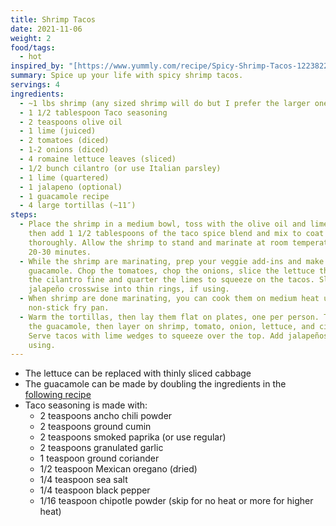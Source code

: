 ```yaml
---
title: Shrimp Tacos
date: 2021-11-06
weight: 2
food/tags:
  - hot
inspired_by: "[https://www.yummly.com/recipe/Spicy-Shrimp-Tacos-1223822?prm-v1](https://www.yummly.com/recipe/Spicy-Shrimp-Tacos-1223822?prm-v1)"
summary: Spice up your life with spicy shrimp tacos.
servings: 4
ingredients:
  - ~1 lbs shrimp (any sized shrimp will do but I prefer the larger ones)
  - 1 1/2 tablespoon Taco seasoning
  - 2 teaspoons olive oil
  - 1 lime (juiced)
  - 2 tomatoes (diced)
  - 1-2 onions (diced)
  - 4 romaine lettuce leaves (sliced)
  - 1/2 bunch cilantro (or use Italian parsley)
  - 1 lime (quartered)
  - 1 jalapeno (optional)
  - 1 guacamole recipe
  - 4 large tortillas (~11″)
steps:
  - Place the shrimp in a medium bowl, toss with the olive oil and lime juice,
    then add 1 1/2 tablespoons of the taco spice blend and mix to coat
    thoroughly. Allow the shrimp to stand and marinate at room temperature for
    20-30 minutes.
  - While the shrimp are marinating, prep your veggie add-ins and make the
    guacamole. Chop the tomatoes, chop the onions, slice the lettuce thin, chop
    the cilantro fine and quarter the limes to squeeze on the tacos. Slice the
    jalapeño crosswise into thin rings, if using.
  - When shrimp are done marinating, you can cook them on medium heat using a
    non-stick fry pan.
  - Warm the tortillas, then lay them flat on plates, one per person. Top with
    the guacamole, then layer on shrimp, tomato, onion, lettuce, and cilantro.
    Serve tacos with lime wedges to squeeze over the top. Add jalapeños, if
    using.
---
```


- The lettuce can be replaced with thinly sliced cabbage
- The guacamole can be made by doubling the ingredients in the
  [following recipe](/food/guacamole/)
- Taco seasoning is made with:
  - 2 teaspoons ancho chili powder
  - 2 teaspoons ground cumin
  - 2 teaspoons smoked paprika (or use regular)
  - 2 teaspoons granulated garlic
  - 1 teaspoon ground coriander
  - 1/2 teaspoon Mexican oregano (dried)
  - 1/4 teaspoon sea salt
  - 1/4 teaspoon black pepper
  - 1/16 teaspoon chipotle powder (skip for no heat or more for higher heat)
